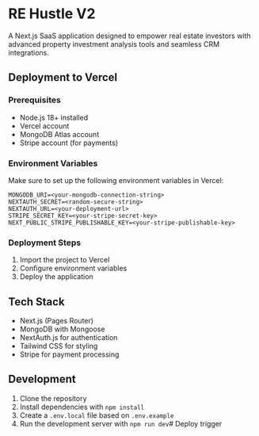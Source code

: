 # RE Hustle V2

A Next.js SaaS application designed to empower real estate investors with advanced property investment analysis tools and seamless CRM integrations.

## Deployment to Vercel

### Prerequisites
- Node.js 18+ installed
- Vercel account
- MongoDB Atlas account
- Stripe account (for payments)

### Environment Variables
Make sure to set up the following environment variables in Vercel:

```
MONGODB_URI=<your-mongodb-connection-string>
NEXTAUTH_SECRET=<random-secure-string>
NEXTAUTH_URL=<your-deployment-url>
STRIPE_SECRET_KEY=<your-stripe-secret-key>
NEXT_PUBLIC_STRIPE_PUBLISHABLE_KEY=<your-stripe-publishable-key>
```

### Deployment Steps
1. Import the project to Vercel
2. Configure environment variables
3. Deploy the application

## Tech Stack
- Next.js (Pages Router)
- MongoDB with Mongoose
- NextAuth.js for authentication
- Tailwind CSS for styling
- Stripe for payment processing

## Development
1. Clone the repository
2. Install dependencies with `npm install`
3. Create a `.env.local` file based on `.env.example`
4. Run the development server with `npm run dev`#   D e p l o y   t r i g g e r  
 